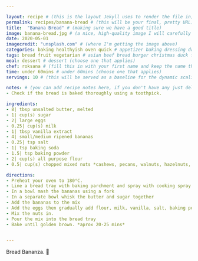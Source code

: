 ```yaml
---

layout: recipe # (this is the layout Jekyll uses to render the file in)
permalink: recipes/banana-bread # (this will be your final, pretty URL)
title:  "Banana Bread" # (making sure we have a good title)
image: banana-bread.jpg # (a nice, high-quality image I will carefully select for you)
date: 2020-05-01
imagecredit: "unsplash.com" # (where I'm getting the image above)
categories: baking healthyish oven quick # appetizer baking dressing drink grill healthyish marinade oven pickling quick raw salad sandwich sauce snack soup
tags: bread fruit vegetarian # asian beef bread burger christmas duck french fruit indian italian mexican nuts pasta pork poultry rice seafood thanksgiving vegetarian
meal: dessert # dessert (choose one that applies)
chef: roksana # (fill this in with your first name and keep the name the same for all your recipes, since each chef has his own collection of recipes)
time: under 60mins # under 60mins (choose one that applies)
servings: 10 # (this will be served as a baseline for the dynamic scaling)

notes: # (you can add recipe notes here, if you don't have any just delete this whole section and it won't be processed)
- Check if the bread is baked thoroughly using a toothpick. 

ingredients:
- 8| tbsp unsalted butter, melted
- 1| cup(s) sugar
- 2| large eggs 
- 0.25| cup(s) milk
- 1| tbsp vanilla extract
- 4| small/medium ripened bananas
- 0.25| tsp salt
- 1| tsp baking soda
- 1.5| tsp baking powder
- 2| cup(s) all purpose flour
- 0.5| cup(s) chopped mixed nuts *cashews, pecans, walnuts, hazelnuts, almonds*

directions:
- Preheat your oven to 180°C.
- Line a bread tray with baking parchment and spray with cooking spray.
- In a bowl mash the bananas using a fork
- In a separate bowl whisk the butter and sugar together
- Add the bananas to the mix
- Add the eggs then gradually add flour, milk, vanilla, salt, baking powder, baking soda, and whisk until smooth. 
- Mix the nuts in. 
- Pour the mix into the bread tray 
- Bake until golden brown. *aprox 20-25 mins*
 

--- 
```

<!-- Below is the description, just write what you want or leave it empty 😁 -->
Bread Bananza. 🔪 